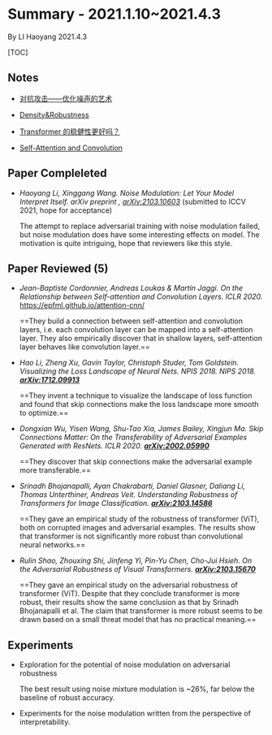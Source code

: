 # Summary - 2021.1.10~2021.4.3

By LI Haoyang 2021.4.3

[TOC]

## Notes

- [对抗攻击——优化噪声的艺术](https://zhuanlan.zhihu.com/p/341533105)
- [Density&Robustness](https://zhuanlan.zhihu.com/p/355959295)
- [Transformer 的稳健性更好吗？](https://zhuanlan.zhihu.com/p/361105702)

- [Self-Attention and Convolution](../blogs/pages/Single-SelfAttentionAndConvolution.html)

## Paper Compleleted

- *Haoyang Li, Xinggang Wang. Noise Modulation: Let Your Model Interpret Itself. arXiv preprint , [arXiv:2103.10603](https://arxiv.org/abs/2103.10603)* (submitted to ICCV 2021, hope for acceptance)

    The attempt to replace adversarial training with noise modulation failed, but noise modulation does have some interesting effects on model. The motivation is quite intriguing, hope that reviewers like this style.

## Paper Reviewed (5)

- *Jean-Baptiste Cordonnier, Andreas Loukas & Martin Jaggi. On the Relationship between Self-attention and Convolution Layers.  ICLR 2020.* https://epfml.github.io/attention-cnn/

    ==They build a connection between self-attention and convolution layers, i.e. each convolution layer can be mapped into a self-attention layer. They also empirically discover that in shallow layers, self-attention layer behaves like convolution layer.==

- *Hao Li, Zheng Xu, Gavin Taylor, Christoph Studer, Tom Goldstein. Visualizing the Loss Landscape of Neural Nets. NPIS 2018.  NIPS 2018. **[ arXiv:1712.09913](https://arxiv.org/abs/1712.09913)***

    ==They invent a technique to visualize the landscape of loss function and found that skip connections make the loss landscape more smooth to optimize.==

- *Dongxian Wu, Yisen Wang, Shu-Tao Xia, James Bailey, Xingjun Ma. Skip Connections Matter: On the Transferability of Adversarial Examples Generated with ResNets. ICLR 2020. **[ arXiv:2002.05990](https://arxiv.org/abs/2002.05990)***

    ==They discover that skip connections make the adversarial example more transferable.==

- *Srinadh Bhojanapalli, Ayan Chakrabarti, Daniel Glasner, Daliang Li, Thomas Unterthiner, Andreas Veit. Understanding Robustness of Transformers for Image Classification. **[ arXiv:2103.14586](https://arxiv.org/abs/2103.14586)***

    ==They gave an empirical study of the robustness of transformer (ViT), both on corrupted images and adversarial examples. The results show that transformer is not significantly more robust than convolutional neural networks.==

- *Rulin Shao, Zhouxing Shi, Jinfeng Yi, Pin-Yu Chen, Cho-Jui Hsieh. On the Adversarial Robustness of Visual Transformers. **[ arXiv:2103.15670](https://arxiv.org/abs/2103.15670)***

    ==They gave an empirical study on the adversarial robustness of transformer (ViT). Despite that they conclude transformer is more robust, their results show the same conclusion as that by Srinadh Bhojanapalli et al. The claim that transformer is more robust seems to be drawn based on a small threat model that has no practical meaning.==

## Experiments

- Exploration for the potential of noise modulation on adversarial robustness

    The best result using noise mixture modulation is ~26%, far below the baseline of robust accuracy.

- Experiments for the noise modulation written from the perspective of interpretability.

